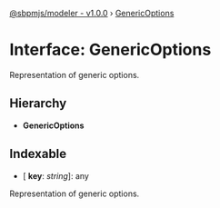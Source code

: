 [@sbpmjs/modeler - v1.0.0](../README.md) › [GenericOptions](genericoptions.md)

# Interface: GenericOptions

Representation of generic options.

## Hierarchy

* **GenericOptions**

## Indexable

* \[ **key**: *string*\]: any

Representation of generic options.
